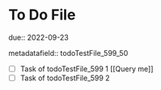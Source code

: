 # To Do File

due:: 2022-09-23

metadatafield:: todoTestFile_599\_50

- [ ] Task of todoTestFile_599 1 [[Query me]]
- [ ] Task of todoTestFile_599 2
